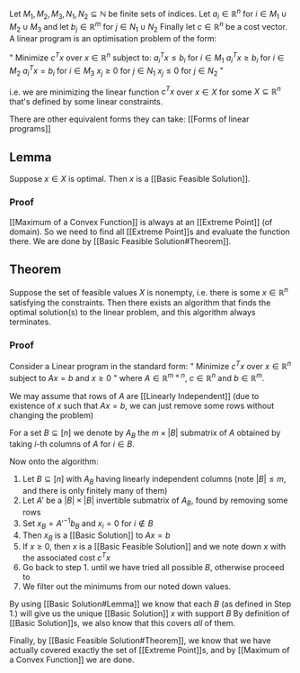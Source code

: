 Let $M_{1},M_{2},M_{3},N_{1},N_{2}\subseteq \mathbb{N}$ be finite sets of indices.
Let $a_{i}\in \mathbb{R}^{n}$ for $i\in M_{1}\cup M_{2}\cup M_{3}$
and let $b_{j}\in \mathbb{R}^{m}$ for $j\in N_{1}\cup N_{2}$
Finally let $c\in \mathbb{R}^{n}$ be a cost vector.
A linear program is an optimisation problem of the form:

" Minimize $c^Tx$ over $x\in \mathbb{R}^{n}$ subject to:
$a_i^Tx\leq b_i$ for $i\in M_1$
$a_i^Tx\geq b_i$ for $i\in M_2$
$a_i^Tx= b_i$ for $i\in M_3$
$x_j\geq 0$ for $j\in N_1$
$x_j\leq 0$ for $j\in N_2$ "

i.e. we are minimizing the linear function $c^{T}x$ 
over $x\in X$ 
for some $X\subseteq \mathbb{R}^{n}$ that's defined by some linear constraints.

There are other equivalent forms they can take:
[[Forms of linear programs]]
## Lemma
Suppose $x\in X$ is optimal.
Then $x$ is a [[Basic Feasible Solution]].
### Proof
[[Maximum of a Convex Function]] is always at an [[Extreme Point]] (of domain).
So we need to find all [[Extreme Point]]s and evaluate the function there.
We are done by [[Basic Feasible Solution#Theorem]].
## Theorem
Suppose the set of feasible values $X$ is nonempty,
i.e. there is some $x\in \mathbb{R}^{n}$ satisfying the constraints.
Then there exists an algorithm that finds the optimal solution(s) to the linear problem,
and this algorithm always terminates.
### Proof
Consider a Linear program in the standard form:
" Minimize $c^Tx$ over $x\in \mathbb{R}^{n}$ subject to $Ax=b$ and $x\geq 0$ "
where $A\in \mathbb{R}^{m\times n}$, $c\in \mathbb{R}^{n}$ and $b\in \mathbb{R}^{m}$.

We may assume that rows of $A$ are [[Linearly Independent]]
(due to existence of $x$ such that $Ax=b$, 
we can just remove some rows without changing the problem)

For a set $B\subseteq[n]$ we denote by $A_{B}$ the $m\times \lvert B \rvert$ submatrix of $A$
obtained by taking $i$-th columns of $A$ for $i\in B$.

Now onto the algorithm:
1. Let $B\subseteq[n]$ with $A_{B}$ having linearly independent columns 
   (note $\lvert B \rvert\leq m$, and there is only finitely many of them)
2. Let $A'$ be a $\lvert B \rvert \times \lvert B \rvert$ invertible submatrix of $A_{B}$,
   found by removing some rows
3. Set $x_{B}=A'^{-1}b_{B}$ and $x_{i}=0$ for $i\not\in B$
4. Then $x_{B}$ is a [[Basic Solution]] to $Ax=b$
5. If $x\geq 0$, then $x$ is a [[Basic Feasible Solution]]
   and we note down $x$ with the associated cost $c^{T}x$
6. Go back to step 1. until we have tried all possible $B$, 
   otherwise proceed to
7. We filter out the minimums from our noted down values.

By using [[Basic Solution#Lemma]] 
we know that each $B$ (as defined in Step 1.)
will give us the unique [[Basic Solution]] $x$ with support $B$
By definition of [[Basic Solution]]s, we also know that this covers *all* of them.

Finally, by [[Basic Feasible Solution#Theorem]],
we know that we have actually covered exactly the set of [[Extreme Point]]s,
and by [[Maximum of a Convex Function]] we are done.


